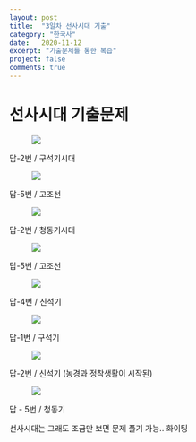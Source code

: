 ```yaml
---
layout: post
title:  "3일차 선사시대 기출"
category: "한국사"
date:   2020-11-12
excerpt: "기출문제를 통한 복습"
project: false
comments: true
---
```


선사시대 기출문제
===================

<figure>
	<a href="/assets/img/선사시대50회1번.png"><img src="/assets/img/선사시대50회1번.png"></a>
</figure>
답-2번 / 구석기시대

<figure>
	<a href="/assets/img/선사시대50회2번.png"><img src="/assets/img/선사시대50회2번.png"></a>
</figure>
답-5번 / 고조선

<figure>
	<a href="/assets/img/선사시대49회1번.png"><img src="/assets/img/선사시대49회1번.png"></a>
</figure>
답-2번 / 청동기시대

<figure>
	<a href="/assets/img/선사시대49회2번.png"><img src="/assets/img/선사시대49회2번.png"></a>
</figure>
답-5번 / 고조선

<figure>
	<a href="/assets/img/선사시대48회1번.png"><img src="/assets/img/선사시대48회1번.png"></a>
</figure>
답-4번 / 신석기

<figure>
	<a href="/assets/img/선사시대47회1번.png"><img src="/assets/img/선사시대47회1번.png"></a>
</figure>
답-1번 / 구석기

<figure>
	<a href="/assets/img/선사시대46회1번.png"><img src="/assets/img/선사시대46회1번.png"></a>
</figure>
답-2번 / 신석기 (농경과 정착생활이 시작된)

<figure>
	<a href="/assets/img/선사시대45회1번.png"><img src="/assets/img/선사시대45회1번.png"></a>
</figure>
답 - 5번 / 청동기

선사시대는 그래도 조금만 보면 문제 풀기 가능.. 화이팅